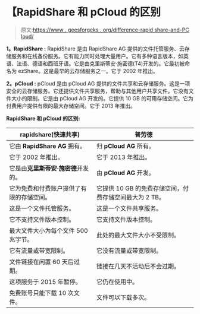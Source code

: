 # 【RapidShare 和 pCloud 的区别

> 原文:[https://www . geesforgeks . org/difference-rapid share-and-PC loud/](https://www.geeksforgeeks.org/difference-between-rapidshare-and-pcloud/)

**1。RapidShare :**
RapidShare 是由 RapidShare AG 提供的文件托管服务、云存储服务和在线备份服务。它有能力同时处理大量用户。它有多种语言版本，如英语、法语、德语和西班牙语。它是由克里斯蒂安·施密德(T4)开发的。它最初被命名为 ezShare。这是最早的云存储服务之一。它于 2002 年推出。

**2。pCloud :**
pCloud 是由 pCloud AG 提供的文件共享和云存储服务。这是一项安全的云存储服务。它还提供文件共享服务，帮助与其他用户共享文件。它没有文件大小的限制。它是由 pCloud AG 开发的。它提供 10 GB 的可用存储空间。它为付费用户提供有限的最大存储空间。它于 2013 年推出。

**RapidShare 和 pCloud 的区别:**

<center>

| rapidshare(快速共享) | 普劳德 |
| --- | --- |
| 它由 **RapidShare AG** 拥有。 | 归 **pCloud AG** 所有。 |
| 它于 2002 年推出。 | 它于 2013 年推出。 |
| 它是由**克里斯蒂安·施密德**开发的。 | 由 **pCloud AG** 开发。 |
| 它为免费和付费账户提供了有限的存储空间。 | 它提供 10 GB 的免费存储空间，付费存储空间最大为 2 TB。 |
| 这是一个文件托管服务。 | 这是一个文件共享服务。 |
| 它不支持文件版本控制。 | 它支持文件版本控制。 |
| 最大文件大小为每个文件 500 兆字节。 | 此处的最大文件大小不受限制。 |
| 它有流量或带宽限制。 | 它没有流量或带宽限制。 |
| 文件链接在闲置 60 天后过期。 | 链接在几天不活动后不会过期。 |
| 这项服务于 2015 年暂停。 | 它仍在使用中。 |
| 免费账号只能下载 10 次文件。 | 文件可以下载多次。 |

</center>